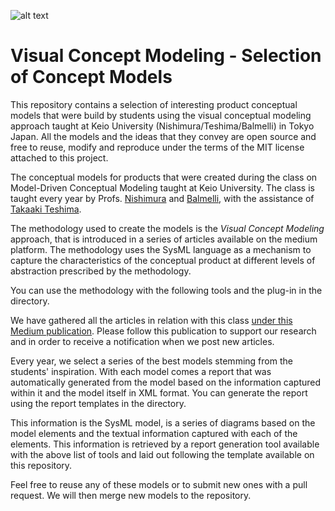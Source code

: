 ![alt text](https://github.com/laurentbalmelli/visual_concept_modeling/main/keio.png?raw=true)

# Visual Concept Modeling - Selection of Concept Models
This repository contains a selection of interesting product conceptual models that were build by students using the visual conceptual modeling approach taught at Keio University (Nishimura/Teshima/Balmelli) in Tokyo Japan. All the models and the ideas that they convey are open source and free to reuse, modify and reproduce under the terms of the MIT license attached to this project.

The conceptual models for products that were created during the class on Model-Driven Conceptual Modeling taught at Keio University. The class is taught every year by Profs. [Nishimura](http://www.sdm.keio.ac.jp/en/voices/nishimura.html) and [Balmelli](https://www.linkedin.com/in/balmelli/), with the assistance of [Takaaki Teshima](https://github.com/takaakit).

The methodology used to create the models is the _Visual Concept Modeling_ approach, that is introduced in a series of articles available on the medium platform. The methodology uses the SysML language as a mechanism to capture the characteristics of the conceptual product at different levels of abstraction prescribed by the methodology.

You can use the methodology with the following tools and the plug-in in the directory. 


We have gathered all the articles in relation with this class [under this Medium publication](https://medium.com/model-driven-conceptual-design). Please follow this publication to support our research and in order to receive a notification when we post new articles. 

Every year, we select a series of the best models stemming from the students' inspiration. With each model comes a report that was automatically generated from the model based on the information captured within it and the model itself in XML format. You can generate the report using the report templates in the directory.

This information is the SysML model, is a series of diagrams based on the model elements and the textual information captured with each of the elements. This information is retrieved by a report generation tool available with the above list of tools and laid out following the template available on this repository.

Feel free to reuse any of these models or to submit new ones with a pull request. We will then merge new models to the repository.
